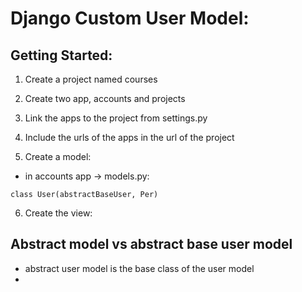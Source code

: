 # Django Custom User Model:

## Getting Started:
1.  Create a project named courses
2.  Create two app, accounts and projects
3.  Link the apps to the project from settings.py
4.  Include the urls of the apps in the url of the project

5.  Create a model:
   * in accounts app -> models.py:
  ```
  class User(abstractBaseUser, Per)
  ```

6. Create the view:
   


##  Abstract model vs abstract base user model
* abstract user model is the base class of the user model
* 
  